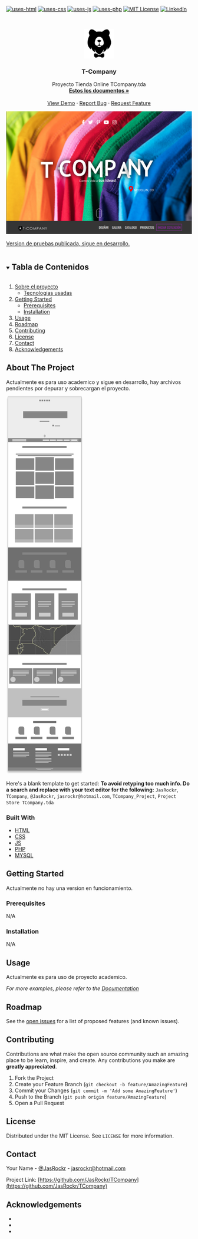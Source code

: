 <!--
*** This is a Best-README-Template, your repository is 
*** https://github.com/othneildrew/Best-README-Template
*** If you have a suggestion
*** that would make this better, please fork the repo and create a pull request
*** or simply open an issue with the tag "enhancement".
*** Thanks again! Now go create something AMAZING! :D
***
***
***
*** To avoid retyping too much info. Do a search and replace for the following:
*** github_username, repo_name, twitter_handle, email, project_title, project_description
-->


<!-- PROJECT SHIELDS -->
<!--
*** I'm using markdown "reference style" links for readability.
*** Reference links are enclosed in brackets [ ] instead of parentheses ( ).
*** See the bottom of this document for the declaration of the reference variables
*** for contributors-url, forks-url, etc. This is an optional, concise syntax you may use.
*** https://www.markdownguide.org/basic-syntax/#reference-style-links
-->
[![uses-html][html-shield]][learnhtml-url]
[![uses-css][css-shield]][learncss-url]
[![uses-js][js-shield]][learnjs-url]
[![uses-php][php-shield]][learnphp-url]
[![MIT License][license-shield]][license-url]
[![LinkedIn][linkedin-shield]][linkedin-url]


<!-- PROJECT LOGO -->
<br />
<p align="center">
  <a href="https://github.com/JasRockr/TCompany">
    <img src="./T-Company_PHP/icon.png" alt="Logo" width="80" height="80">
  </a>

  <h3 align="center">T-Company</h3>

  <p align="center">
    Proyecto Tienda Online TCompany.tda
    <br/>
    <a href="https://github.com/JasRockr/TCompany/tree/master/T-Company_PHP"><strong>Estos los documentos »</strong></a>
    <br />
    <br />
    <a href="https://github.com/JasRockr/TCompany">View Demo</a>
    ·
    <a href="https://github.com/JasRockr/TCompany/issues">Report Bug</a>
    ·
    <a href="https://github.com/JasRockr/TCompany/issues">Request Feature</a>
  </p>
</p>


<!-- PROJECT INDEX -->
![sitemap](./T-Company_Index.png)

[Version de pruebas publicada, sigue en desarrollo.](http://jsonrivera.tk)


<!-- TABLE OF CONTENTS -->
<details open="open">
  <summary><h2 style="display: inline-block">Tabla de Contenidos</h2></summary>
  <ol>
    <li>
      <a href="#about-the-project">Sobre el proyecto</a>
      <ul>
        <li><a href="#built-with">Tecnologias usadas</a></li>
      </ul>
    </li>
    <li>
      <a href="#getting-started">Getting Started</a>
      <ul>
        <li><a href="#prerequisites">Prerequisites</a></li>
        <li><a href="#installation">Installation</a></li>
      </ul>
    </li>
    <li><a href="#usage">Usage</a></li>
    <li><a href="#roadmap">Roadmap</a></li>
    <li><a href="#contributing">Contributing</a></li>
    <li><a href="#license">License</a></li>
    <li><a href="#contact">Contact</a></li>
    <li><a href="#acknowledgements">Acknowledgements</a></li>
  </ol>
</details>



<!-- ABOUT THE PROJECT -->
## About The Project

Actualmente es para uso academico y sigue en desarrollo, hay archivos pendientes por depurar y sobrecargan el proyecto.

![sitemap](./TCompany_imap.svg)


Here's a blank template to get started:
**To avoid retyping too much info. Do a search and replace with your text editor for the following:**
`JasRockr`, `TCompany`, `@JasRockr`, `jasrockr@hotmail.com`, `TCompany_Project`, `Project Store TCompany.tda`


### Built With

* [HTML]()
* [CSS]()
* [JS]()
* [PHP]()
* [MYSQL]()



<!-- GETTING STARTED -->
## Getting Started

Actualmente no hay una version en funcionamiento.


### Prerequisites

N/A


### Installation

N/A


<!-- USAGE EXAMPLES -->
## Usage

Actualmente es para uso de proyecto academico.

_For more examples, please refer to the [Documentation](https://example.com)_



<!-- ROADMAP -->
## Roadmap

See the [open issues](https://github.com/JasRockr/TCompany/issues) for a list of proposed features (and known issues).



<!-- CONTRIBUTING -->
## Contributing

Contributions are what make the open source community such an amazing place to be learn, inspire, and create. Any contributions you make are **greatly appreciated**.

1. Fork the Project
2. Create your Feature Branch (`git checkout -b feature/AmazingFeature`)
3. Commit your Changes (`git commit -m 'Add some AmazingFeature'`)
4. Push to the Branch (`git push origin feature/AmazingFeature`)
5. Open a Pull Request



<!-- LICENSE -->
## License

Distributed under the MIT License. See `LICENSE` for more information.



<!-- CONTACT -->
## Contact

Your Name - [@JasRockr](https://twitter.com/@JasRockr) - jasrockr@hotmail.com

Project Link: [https://github.com/JasRockr/TCompany](https://github.com/JasRockr/TCompany)



<!-- ACKNOWLEDGEMENTS -->
## Acknowledgements

* []()
* []()
* []()





<!-- MARKDOWN LINKS & IMAGES -->
<!-- https://www.markdownguide.org/basic-syntax/#reference-style-links -->
[html-shield]: https://img.shields.io/badge/uses-HTML-orange
[learnhtml-url]: https://www.w3schools.com/html
[css-shield]: https://img.shields.io/badge/uses-CSS-blue
[learncss-url]: https://www.w3schools.com/css
[js-shield]: https://img.shields.io/badge/uses-JS-yellow
[learnjs-url]: https://www.w3schools.com/js
[php-shield]: https://img.shields.io/badge/uses-PHP-%238892BF
[learnphp-url]: https://www.w3schools.com/php
[license-shield]: https://img.shields.io/badge/license-MIT-red
[license-url]: ./LICENSE.txt
[linkedin-shield]: https://img.shields.io/badge/-LinkedIn-black.svg?style=for-the-badge&logo=linkedin&colorB=555
[linkedin-url]: https://www.linkedin.com/in/jsonrivera/
